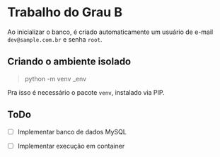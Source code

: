 # Trabalho do Grau B

Ao inicializar o banco, é criado automaticamente um usuário de e-mail `dev@sample.com.br` e senha `root`.


## Criando o ambiente isolado

> python -m venv _env

Pra isso é necessário o pacote `venv`, instalado via PIP.



## ToDo

- [ ] Implementar banco de dados MySQL
- [ ] Implementar execução em container

